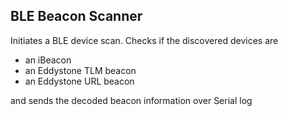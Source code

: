 ## BLE Beacon Scanner

Initiates a BLE device scan.
Checks if the discovered devices are
- an iBeacon
- an Eddystone TLM beacon
- an Eddystone URL beacon

and sends the decoded beacon information over Serial log